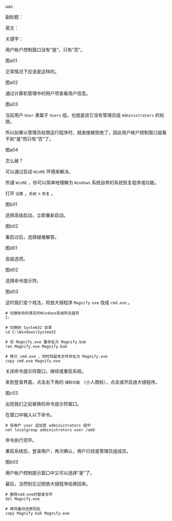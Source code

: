 uac

副标题：

英文：

关键字：







用户帐户控制窗口没有“是”，只有“否”。

图a01



正常情况下应该是这样的。

图a02



通过计算机管理中的用户项查看用户信息。

图a03



当前用户 `User` 隶属于 `Users` 组，也就是说它没有管理员组 `Administrators` 的权限。

所以如果以管理员权限运行程序时，就直接被拒绝了，因此用户帐户控制窗口就看不到“是”而只有“否”了。

图a04



怎么破？

可以通过启动 `WinRE` 环境来解决。

所谓 `WinRE` ，你可以简单地理解为 `Windows` 系统自带的系统恢复程序或功能。



打开 `设置` ，`系统` > `恢复` 。

图b01



选择高级启动，立即重新启动。

图b02



重启过后，选择疑难解答。

图d01



高级选项。

图d02



选择命令提示符。

图d03



这时我们变个戏法，将放大镜程序 `Magnify.exe` 改成 `cmd.exe` 。

```
# 切换到你的真实的Windows系统所在盘符
C:

# 切换到 System32 目录
cd C:\Windows\System32

# 将 Magnify.exe 重命名为 Magnify.bak
ren Magnify.exe Magnify.bak

# 拷贝 cmd.exe ，同时将副本文件命名为 Magnify.exe
copy cmd.exe Magnify.exe
```



关闭命令提示符窗口，继续或重启系统。

来到登录界面，点击右下角的 `辅助功能` （小人图标），点击或开启放大镜程序。

图c03



出现我们之前替换的命令提示符窗口。

在窗口中输入以下命令。

```
# 将用户 user 追加至 administrators 组中
net localgroup administrators user /add
```



命令执行完毕。

重启系统后，登录用户，再次确认，用户已经是管理员组成员。

图b03



用户帐户控制提示窗口中又可以选择“是”了。





最后，当然别忘记把放大镜程序给换回来。

```
# 删除cmd.exe的替身文件
del Magnify.exe

# 再将备份还原回去
copy Magnify.bak Magnify.exe
```

